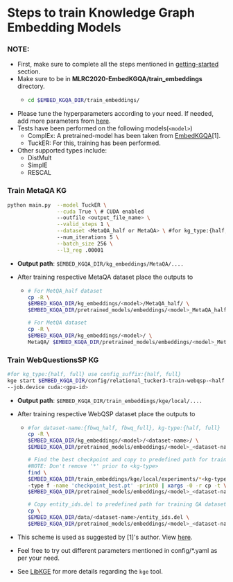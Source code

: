 # Steps to train Knowledge Graph Embedding Models 

### **NOTE:**
- First, make sure to complete all the steps mentioned in [getting-started](https://github.com/jishnujayakumar/MLRC2020-EmbedKGQA#get-started) section.
- Make sure to be in **MLRC2020-EmbedKGQA/train_embeddings** directory.
  - ```bash 
    cd $EMBED_KGQA_DIR/train_embeddings/
    ```
- Please tune the hyperparameters according to your need. If needed, add more parameters from [here](https://github.com/jishnujayakumar/MLRC2020-EmbedKGQA/blob/main/train_embeddings/main.py).
- Tests have been performed on the following models(`<model>`)
    - ComplEx: A pretrained-model has been taken from [EmbedKGQA](https://github.com/malllabiisc/EmbedKGQA#metaqa)[1].
    - TuckER: For this, training has been performed.
- Other supported types include: 
    - DistMult
    - SimplE
    - RESCAL  

### Train MetaQA KG

```bash
python main.py  --model TuckER \
                --cuda True \ # CUDA enabled
                --outfile <output_file_name> \
                --valid_steps 1 \
                --dataset <MetaQA_half or MetaQA> \ #for kg_type:{half, full} use dataset:{MetaQA_half, MetaQA}
                --num_iterations 5 \
                --batch_size 256 \
                --l3_reg .00001
```
- **Output path**: `$EMBED_KGQA_DIR/kg_embeddings/MetaQA/....`

- After training respective MetaQA dataset place the outputs to 
    -   ```bash
        # For MetQA_half dataset
        cp -R \
        $EMBED_KGQA_DIR/kg_embeddings/<model>/MetaQA_half/ \
        $EMBED_KGQA_DIR/pretrained_models/embeddings/<model>_MetaQA_half/
        
        # For MetQA dataset
        cp -R \
        $EMBED_KGQA_DIR/kg_embeddings/<model>/ \
        MetaQA/ $EMBED_KGQA_DIR/pretrained_models/embeddings/<model>_MetaQA_full/
        ```
### Train WebQuestionsSP KG

```bash
#for kg_type:{half, full} use config_suffix:{half, full}
kge start $EMBED_KGQA_DIR/config/relational_tucker3-train-webqsp-<half or full>.yaml \
--job.device cuda:<gpu-id>
```
- **Output path**: `$EMBED_KGQA_DIR/train_embeddings/kge/local/....`

- After training respective WebQSP dataset place the outputs to 
    -   ```bash
        #for dataset-name:{fbwq_half, fbwq_full}, kg-type:{half, full}
        cp -R \
        $EMBED_KGQA_DIR/kg_embeddings/<model>/<dataset-name>/ \
        $EMBED_KGQA_DIR/pretrained_models/embeddings/<model>_<dataset-name>/

        # Find the best checkpoint and copy to predefined path for training QA dataset
        #NOTE: Don't remove '*' prior to <kg-type>
        find \
        $EMBED_KGQA_DIR/train_embeddings/kge/local/experiments/*<kg-type> \
        -type f -name 'checkpoint_best.pt' -print0 | xargs -0 -r cp -t \
        $EMBED_KGQA_DIR/pretrained_models/embeddings/<model>_<dataset-name>/

        # Copy entity_ids.del to predefined path for training QA dataset
        cp \
        $EMBED_KGQA_DIR/data/<dataset-name>/entity_ids.del \
        $EMBED_KGQA_DIR/pretrained_models/embeddings/<model>_<dataset-name>/
        ```

- This scheme is used as suggested by [1]'s author. View [here](https://github.com/malllabiisc/EmbedKGQA#webquestionssp).
- Feel free to try out different parameters mentioned in config/*.yaml as per your need.
- See [LibKGE](https://github.com/uma-pi1/kge) for more details regarding the `kge` tool.

